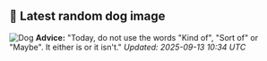 ## 🐶 Latest random dog image
![Dog](https://images.dog.ceo/breeds/vizsla/n02100583_9435.jpg)
**Advice:** "Today, do not use the words "Kind of", "Sort of" or "Maybe". It either is or it isn't."
*Updated: 2025-09-13 10:34 UTC*
